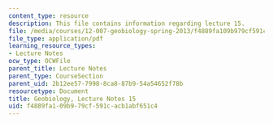 ```yaml
---
content_type: resource
description: This file contains information regarding lecture 15.
file: /media/courses/12-007-geobiology-spring-2013/f4889fa109b979cf591cacb1abf651c4_MIT12_007S13_Lec15.pdf
file_type: application/pdf
learning_resource_types:
- Lecture Notes
ocw_type: OCWFile
parent_title: Lecture Notes
parent_type: CourseSection
parent_uid: 2b12ee57-7998-8ca8-87b9-54a54652f78b
resourcetype: Document
title: Geobiology, Lecture Notes 15
uid: f4889fa1-09b9-79cf-591c-acb1abf651c4
---
```

